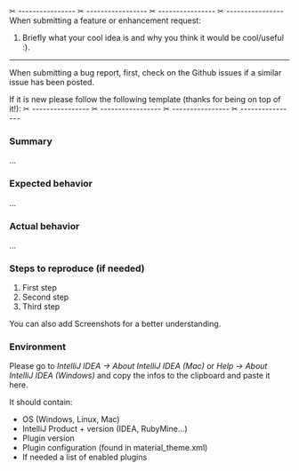 
✂ ---------------- ✂ ----------------- ✂ ---------------- ✂ ---------------- 
When submitting a feature or enhancement request:

1. Briefly what your cool idea is and why you think it would be cool/useful :).


---

When submitting a bug report, first, check on the Github issues if a similar issue has been posted.

If it is new please follow the following template (thanks for being on top of it!):
✂ ---------------- ✂ ----------------- ✂ ---------------- ✂ ---------------- 

### Summary

...

### Expected behavior

...

### Actual behavior

...

### Steps to reproduce (if needed)

1. First step
2. Second step
3. Third step

You can also add Screenshots for a better understanding.

### Environment

Please go to *IntelliJ IDEA -> About IntelliJ IDEA (Mac)* or *Help -> About IntelliJ IDEA (Windows)* and copy the infos
to the clipboard and paste it here.

It should contain:
* OS (Windows, Linux, Mac)
* IntelliJ Product + version (IDEA, RubyMine...)
* Plugin version 
* Plugin configuration (found in material_theme.xml)
* If needed a list of enabled plugins
